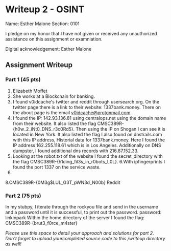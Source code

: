# Writeup 2 - OSINT

Name: Esther Malone
Section: 0101

I pledge on my honor that I have not given or received any unauthorized assistance on this assignment or examniation.

Digital acknowledgement: Esther Malone

## Assignment Writeup

### Part 1 (45 pts)

1. Elizabeth Moffet
2. She works at a Blockchain for banking. 
3. I found v0idcache's twitter and reddit through usersearch.org.  On the twitter page there is a link to their website: 1337bank.money. There on the about page is the email v0idcache@protonmail.com. 
4. I found the IP: 142.93.136.81 using centralops.net using the domain name from their website. It also listed the flag CMSC389R-{h0w_2_iNt0_DNS_r3c0Rd5}. Then using the IP on Shogan I can see it is located in New York. It also listed the flag I also found on dnstrails.com with this IP address, Historial data for 1337bank.money. Here I found the IP address 162.255.118.61 which is in Los Angeles. Additionally on DNS dumpster, I found additional dns records with  216.87.152.33. 
5. Looking at the robot.txt of the website I found the secret_directory with the flag CMSC389R-{h1ding_fil3s_in_r0bots_L0L}. 
6.With ipfingerprints I found the port 1337 on the service waste. 
7.
8.CMSC389R-{0M3g$LUL_G3T_pWN3d_N00b} Reddit

### Part 2 (75 pts)
In my stubpy, I iterate through the rockyou file and send in the username and a password until it is successful, to print out the password. 
password: linkinpark
Within the home directory of the server I found the flag: CMSC389R-{brut3_f0rce_m4ster}


*Please use this space to detail your approach and solutions for part 2. Don't forget to upload yourcompleted source code to this /writeup directory as well!*
